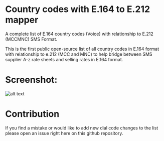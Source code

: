 # Country codes with E.164 to E.212 mapper


A complete list of E.164 country codes (Voice) with relationship to  E.212 (MCCMNC) SMS Format.

This is the first public open-source list of all country codes in E.164 format with relationship to e.212 (MCC and MNC) to help bridge between SMS supplier A-z rate sheets and selling rates in E.164 format.

# Screenshot: 

![alt text](https://user-images.githubusercontent.com/26701933/52536395-9f0d3a80-2d62-11e9-95f4-d72732fa0dc4.png)



# Contribution 

If you find a mistake or would like to add new dial code changes to the list please open an issue right here on this github repository.






